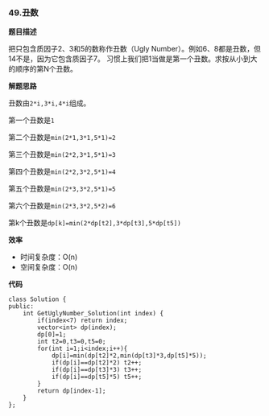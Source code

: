 ### 49.丑数

**题目描述**

把只包含质因子2、3和5的数称作丑数（Ugly Number）。例如6、8都是丑数，但14不是，因为它包含质因子7。 习惯上我们把1当做是第一个丑数。求按从小到大的顺序的第N个丑数。 

**解题思路**

丑数由``2*i,3*i,4*i``组成。

第一个丑数是``1``

第二个丑数是``min(2*1,3*1,5*1)=2``

第三个丑数是``min(2*2,3*1,5*1)=3``

第四个丑数是``min(2*2,3*2,5*1)=4``

第五个丑数是``min(2*3,3*2,5*1)=5``

第六个丑数是``min(2*3,3*2,5*2)=6``

第k个丑数是``dp[k]=min(2*dp[t2],3*dp[t3],5*dp[t5])``

**效率**

+ 时间复杂度：O(n)
+ 空间复杂度：O(n)

**代码**

```
class Solution {
public:
    int GetUglyNumber_Solution(int index) {
        if(index<7) return index;
        vector<int> dp(index);
        dp[0]=1;
        int t2=0,t3=0,t5=0;
        for(int i=1;i<index;i++){
            dp[i]=min(dp[t2]*2,min(dp[t3]*3,dp[t5]*5));
            if(dp[i]==dp[t2]*2) t2++;
            if(dp[i]==dp[t3]*3) t3++;
            if(dp[i]==dp[t5]*5) t5++;
        }
        return dp[index-1];
    }
};
```



